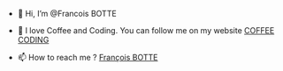 - 👋 Hi, I’m @Francois BOTTE
- 👀 I love Coffee and Coding. You can follow me on my website [COFFEE CODING](https://coffeecoding.fr)

- 📫 How to reach me ? [François BOTTE](mailto:fbotte31work@gmail.com?subject=[GitHub]%20Coffee%20Coding)

<!---
FrancoisBOTTE/FrancoisBOTTE is a ✨ special ✨ repository because its `README.md` (this file) appears on your GitHub profile.
You can click the Preview link to take a look at your changes.
--->
